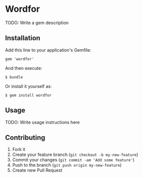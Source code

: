 # Wordfor

TODO: Write a gem description

## Installation

Add this line to your application's Gemfile:

    gem 'wordfor'

And then execute:

    $ bundle

Or install it yourself as:

    $ gem install wordfor

## Usage

TODO: Write usage instructions here

## Contributing

1. Fork it
2. Create your feature branch (`git checkout -b my-new-feature`)
3. Commit your changes (`git commit -am 'Add some feature'`)
4. Push to the branch (`git push origin my-new-feature`)
5. Create new Pull Request
